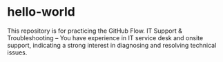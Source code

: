 # hello-world
This repository is for practicing the GitHub Flow.
IT Support & Troubleshooting – You have experience in IT service desk and onsite support, indicating a strong interest in diagnosing and resolving technical issues.
